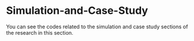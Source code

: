 # Simulation-and-Case-Study
You can see the codes related to the simulation and case study sections of the research in this section.
